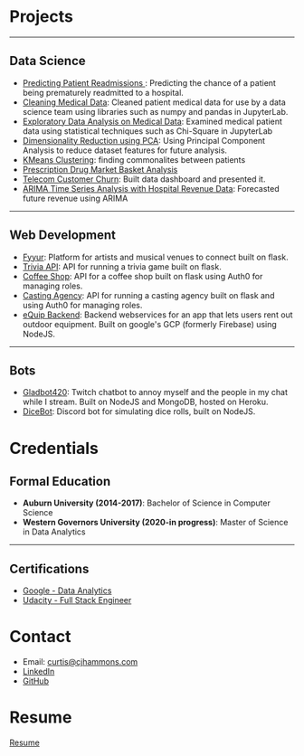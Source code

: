 # Projects

---

## Data Science

  - [Predicting Patient Readmissions ](projects/patient-readmissions.md): Predicting the chance of a patient being prematurely readmitted to a hospital.
  - [Cleaning Medical Data](https://github.com/cjhammons/Cleaning-Medical-Data): Cleaned patient medical data for use by a data science team using libraries such as numpy and pandas in JupyterLab.
  - [Exploratory Data Analysis on Medical Data](https://github.com/cjhammons/Exploratory-Data-Analysis-On-Medical-Data): Examined medical patient data using statistical techniques such as Chi-Square in JupyterLab
  - [Dimensionality Reduction using PCA](https://github.com/cjhammons/Dimensionality-Reduction-On-Medical-Data): Using Principal Component Analysis to reduce dataset features for future analysis.
  - [KMeans Clustering](https://github.com/cjhammons/KMeans-Clustering-on-Medical-Data): finding commonalites between patients
  - [Prescription Drug Market Basket Analysis](https://github.com/cjhammons/Prescription-Market-Basket-Analysis)
  - [Telecom Customer Churn](projects/telecom-churn.md): Built data dashboard and presented it.
  - [ARIMA Time Series Analysis with Hospital Revenue Data](https://github.com/cjhammons/ARIMA-Time-Series-Analysis-on-Hospital-Revenue): Forecasted future revenue using ARIMA

---

## Web Development

- [Fyyur](https://github.com/cjhammons/fyyur): Platform for artists and musical venues to connect built on flask.
- [Trivia API](https://github.com/cjhammons/trivia_api): API for running a trivia game built on flask.
- [Coffee Shop](https://github.com/cjhammons/CoffeeShop): API for a coffee shop built on flask using Auth0 for managing roles.
- [Casting Agency](https://github.com/cjhammons/casting-agency): API for running a casting agency built on flask and using Auth0 for managing roles.
- [eQuip Backend](https://github.com/cjhammons/eQuip-Cloud-Functions): Backend webservices for an app that lets users rent out outdoor equipment. Built on google's GCP (formerly Firebase) using NodeJS.

---

## Bots

- [Gladbot420](https://github.com/cjhammons/Gladbot420): Twitch chatbot to annoy myself and the people in my chat while I stream. Built on NodeJS and MongoDB, hosted on Heroku.
- [DiceBot](https://github.com/cjhammons/Discord-Dice-Bot): Discord bot for simulating dice rolls, built on NodeJS.


# Credentials

## Formal Education

- **Auburn University (2014-2017)**: Bachelor of Science in Computer Science
- **Western Governors University (2020-in progress)**: Master of Science in Data Analytics

---

## Certifications

- [Google - Data Analytics](certificates/google-data-analytics.pdf)
- [Udacity - Full Stack Engineer](certificates/Udacity-full-stack.pdf)

# Contact
- Email: curtis@cjhammons.com
- [LinkedIn](http://linkedin.com/in/cjhammons)
- [GitHub](http://github.com/cjhammons)

# Resume
[Resume](https://drive.google.com/file/d/1-6Pga6KFaOTGhnHQ2aEdXN5ZtsgWoMYf/view?usp=sharing)
